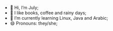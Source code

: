 - 👋 Hi, I’m July;
- 👀 I like books, coffee and rainy days;
- 🌱 I’m currently learning Linux, Java and Arabic;
- 😄 Pronouns: they/she;

<!---
JulyIshabu/JulyIshabu is a ✨ special ✨ repository because its `README.md` (this file) appears on your GitHub profile.
You can click the Preview link to take a look at your changes.
--->
